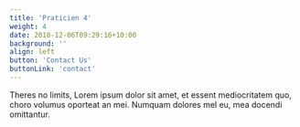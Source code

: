 ```yaml
---
title: 'Praticien 4'
weight: 4
date: 2018-12-06T09:29:16+10:00
background: ''
align: left
button: 'Contact Us'
buttonLink: 'contact'
---
```


Theres no limits, Lorem ipsum dolor sit amet, et essent mediocritatem quo, choro volumus oporteat an mei. Numquam dolores mel eu, mea docendi omittantur.
